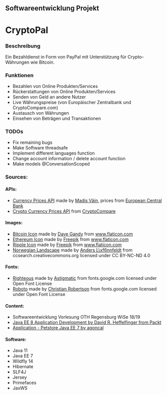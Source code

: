 ## Softwareentwicklung Projekt
# CryptoPal

### Beschreibung
Ein Bezahldienst in Form von PayPal mit Unterstützung für Crypto-Währungen wie Bitcoin.

### Funktionen
* Bezahlen von Online Produkten/Services
* Rückerstattungen von Online Produkten/Services
* Senden von Geld an andere Nutzer
* Live Währungspreise (von Europäischer Zentralbank und CryptoCompare.com)
* Austausch von Währungen
* Einsehen von Beträgen und Transaktionen

### TODOs
* Fix remaining bugs
* Make Software threadsafe
* Implement different languages function
* Change account information / delete account function
* Make models @ConversationScoped


### Sources:
#### APIs:
* [Currency Prices API](https://exchangeratesapi.io/) made by [Madis Väin](https://github.com/madisvain), prices from [European Central Bank](https://www.ecb.europa.eu/stats/policy_and_exchange_rates/euro_reference_exchange_rates/html/index.en.html)
* [Crypto Currency Prices API](https://min-api.cryptocompare.com/documentation/) from [CryptoCompare](https://www.cryptocompare.com)


#### Images:
* [Bitcoin Icon](https://www.flaticon.com/free-icon/bitcoin-logo_25180) made by [Dave Gandy](https://www.flaticon.com/authors/dave-gandy) from www.flaticon.com
* [Ethereum Icon](https://www.flaticon.com/free-icon/ethereum_1346606) made by [Freepik](https://www.flaticon.com/authors/freepik) from www.flaticon.com
* [Ripple Icon](https://www.flaticon.com/free-icon/ripple_1289731) made by [Freepik](https://www.flaticon.com/authors/freepik) from www.flaticon.com
* [Norwegian Landscape](https://ccsearch.creativecommons.org/photos/86b8609a-2cbc-4a29-a79f-8543afb7e25f) made by [Anders L\xf6nnfeldt](https://ccsearch.creativecommons.org/photos/86b8609a-2cbc-4a29-a79f-8543afb7e25f) from ccsearch.creativecommons.org licensed under CC BY-NC-ND 4.0

#### Fonts:
* [Righteous](https://fonts.google.com/specimen/Righteous?selection.family=Righteous) made by [Astigmatic]() from fonts.google.com licensed under Open Font License
* [Roboto](https://fonts.google.com/specimen/Roboto) made by [Christian Robertson]() from fonts.google.com licensed under Open Font License

#### Content:
* Softwareentwicklung Vorlesung OTH Regensburg WiSe 18/19
* [Java EE 8 Application Development by David R. Heffelfinger from Packt](https://www.packtpub.com/application-development/java-ee-8-application-development)
* [Application - Petstore Java EE 7 by agoncal](https://github.com/agoncal/agoncal-application-petstore-ee7)

#### Software:
* Java 11
* Java EE 7
* Wildfly 14
* Hibernate
* SLF4J
* Jersey
* Primefaces
* JaxWS